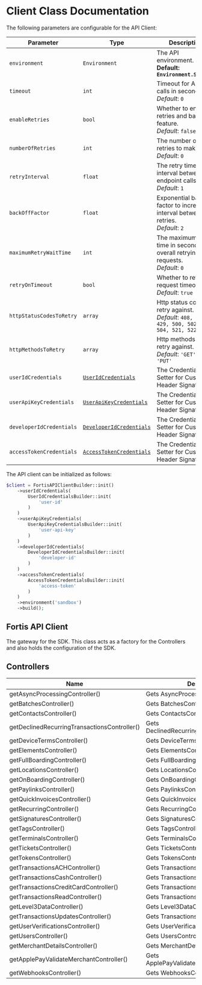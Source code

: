 
# Client Class Documentation

The following parameters are configurable for the API Client:

| Parameter | Type | Description |
|  --- | --- | --- |
| `environment` | `Environment` | The API environment. <br> **Default: `Environment.SANDBOX`** |
| `timeout` | `int` | Timeout for API calls in seconds.<br>*Default*: `0` |
| `enableRetries` | `bool` | Whether to enable retries and backoff feature.<br>*Default*: `false` |
| `numberOfRetries` | `int` | The number of retries to make.<br>*Default*: `0` |
| `retryInterval` | `float` | The retry time interval between the endpoint calls.<br>*Default*: `1` |
| `backOffFactor` | `float` | Exponential backoff factor to increase interval between retries.<br>*Default*: `2` |
| `maximumRetryWaitTime` | `int` | The maximum wait time in seconds for overall retrying requests.<br>*Default*: `0` |
| `retryOnTimeout` | `bool` | Whether to retry on request timeout.<br>*Default*: `true` |
| `httpStatusCodesToRetry` | `array` | Http status codes to retry against.<br>*Default*: `408, 413, 429, 500, 502, 503, 504, 521, 522, 524` |
| `httpMethodsToRetry` | `array` | Http methods to retry against.<br>*Default*: `'GET', 'PUT'` |
| `userIdCredentials` | [`UserIdCredentials`](auth/custom-header-signature.md) | The Credentials Setter for Custom Header Signature |
| `userApiKeyCredentials` | [`UserApiKeyCredentials`](auth/custom-header-signature-1.md) | The Credentials Setter for Custom Header Signature |
| `developerIdCredentials` | [`DeveloperIdCredentials`](auth/custom-header-signature-2.md) | The Credentials Setter for Custom Header Signature |
| `accessTokenCredentials` | [`AccessTokenCredentials`](auth/custom-header-signature-3.md) | The Credentials Setter for Custom Header Signature |

The API client can be initialized as follows:

```php
$client = FortisAPIClientBuilder::init()
    ->userIdCredentials(
        UserIdCredentialsBuilder::init(
            'user-id'
        )
    )
    ->userApiKeyCredentials(
        UserApiKeyCredentialsBuilder::init(
            'user-api-key'
        )
    )
    ->developerIdCredentials(
        DeveloperIdCredentialsBuilder::init(
            'developer-id'
        )
    )
    ->accessTokenCredentials(
        AccessTokenCredentialsBuilder::init(
            'access-token'
        )
    )
    ->environment('sandbox')
    ->build();
```

## Fortis API Client

The gateway for the SDK. This class acts as a factory for the Controllers and also holds the configuration of the SDK.

## Controllers

| Name | Description |
|  --- | --- |
| getAsyncProcessingController() | Gets AsyncProcessingController |
| getBatchesController() | Gets BatchesController |
| getContactsController() | Gets ContactsController |
| getDeclinedRecurringTransactionsController() | Gets DeclinedRecurringTransactionsController |
| getDeviceTermsController() | Gets DeviceTermsController |
| getElementsController() | Gets ElementsController |
| getFullBoardingController() | Gets FullBoardingController |
| getLocationsController() | Gets LocationsController |
| getOnBoardingController() | Gets OnBoardingController |
| getPaylinksController() | Gets PaylinksController |
| getQuickInvoicesController() | Gets QuickInvoicesController |
| getRecurringController() | Gets RecurringController |
| getSignaturesController() | Gets SignaturesController |
| getTagsController() | Gets TagsController |
| getTerminalsController() | Gets TerminalsController |
| getTicketsController() | Gets TicketsController |
| getTokensController() | Gets TokensController |
| getTransactionsACHController() | Gets TransactionsACHController |
| getTransactionsCashController() | Gets TransactionsCashController |
| getTransactionsCreditCardController() | Gets TransactionsCreditCardController |
| getTransactionsReadController() | Gets TransactionsReadController |
| getLevel3DataController() | Gets Level3DataController |
| getTransactionsUpdatesController() | Gets TransactionsUpdatesController |
| getUserVerificationsController() | Gets UserVerificationsController |
| getUsersController() | Gets UsersController |
| getMerchantDetailsController() | Gets MerchantDetailsController |
| getApplePayValidateMerchantController() | Gets ApplePayValidateMerchantController |
| getWebhooksController() | Gets WebhooksController |

